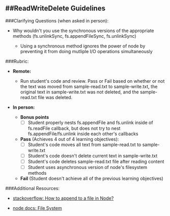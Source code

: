 ##ReadWriteDelete Guidelines
-----------------------

###Clarifying Questions (when asked in person):

  - Why wouldn't you use the synchronous versions of the appropriate methods (fs.unlinkSync, fs.appendFileSync, fs.unlinkSync)

    - Using a synchronous method ignores the power of node by preventing it from doing mutliple I/O operations simultaneously

###Rubric:

  - **Remote:**

    - Run student's code and review. Pass or Fail based on whether or not the text was moved from sample-read.txt to sample-write.txt, the original text in sample-write.txt was not deleted, and the sample-read.txt file was deleted.

  - **In person:**

    - **Bonus points**
        - [ ] Student properly nests fs.appendFile and fs.unlink inside of fs.readFile callback, but does not try to nest fs.appendFile/fs.unlink inside each other's callbacks

    - **Pass** (Achieves 4 out of 4 learning objectives):
        - [ ] Student's code moves all text from sample-read.txt to sample-write.txt
        - [ ] Student's code doesn't delete current text in sample-write.txt
        - [ ] Student's code deletes sample-read.txt file after reading content
        - [ ] Student uses asynchronous version of node's filesystem methods
    
    - **Fail** (Student doesn't achieve all of the previous learning objectives)

###Additional Resources:

  - [stackoverflow: How to append to a file in Node?](http://stackoverflow.com/questions/3459476/how-to-append-to-a-file-in-node)

  - [node docs: File System](https://nodejs.org/api/fs.html)

